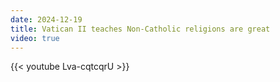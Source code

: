 ```yaml
---
date: 2024-12-19
title: Vatican II teaches Non-Catholic religions are great
video: true
---
```



{{< youtube Lva-cqtcqrU >}}
